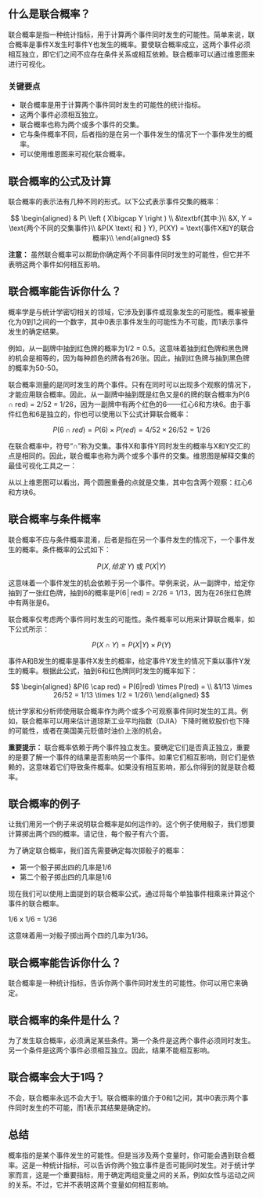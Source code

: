 ## 什么是联合概率？

联合概率是指一种统计指标，用于计算两个事件同时发生的可能性。简单来说，联合概率是事件X发生时事件Y也发生的概率。要使联合概率成立，这两个事件必须相互独立，即它们之间不应存在条件关系或相互依赖。联合概率可以通过维恩图来进行可视化。

### 关键要点

- 联合概率是用于计算两个事件同时发生的可能性的统计指标。
- 这两个事件必须相互独立。
- 联合概率也称为两个或多个事件的交集。
- 它与条件概率不同，后者指的是在另一个事件发生的情况下一个事件发生的概率。
- 可以使用维恩图来可视化联合概率。

## 联合概率的公式及计算

联合概率的表示法有几种不同的形式。以下公式表示事件交集的概率：

$$ \begin{aligned} & P\ \left ( X\bigcap Y \right ) \\ &\textbf{其中:}\\ &X, Y = \text{两个不同的交集事件}\\ &P(X \text{ 和 } Y), P(XY) = \text{事件X和Y的联合概率}\\ \end{aligned} $$

**注意：** 虽然联合概率可以帮助你确定两个不同事件同时发生的可能性，但它并不表明这两个事件如何相互影响。

## 联合概率能告诉你什么？

概率学是与统计学密切相关的领域，它涉及到事件或现象发生的可能性。概率被量化为0到1之间的一个数字，其中0表示事件发生的可能性为不可能，而1表示事件发生的确定结果。

例如，从一副牌中抽到红色牌的概率为1/2 = 0.5。这意味着抽到红色牌和黑色牌的机会是相等的，因为每种颜色的牌各有26张。因此，抽到红色牌与抽到黑色牌的概率为50-50。

联合概率测量的是同时发生的两个事件。只有在同时可以出现多个观察的情况下，才能应用联合概率。因此，从一副牌中抽到既是红色又是6的牌的联合概率为P(6 ∩ red) = 2/52 = 1/26，因为一副牌中有两个红色的6——红心6和方块6。由于事件红色和6是独立的，你也可以使用以下公式计算联合概率：

$$ P(6 \cap red) = P(6) \times P(red) = 4/52 \times 26/52 = 1/26 $$

在联合概率中，符号“∩”称为交集。事件X和事件Y同时发生的概率与X和Y交汇的点是相同的。因此，联合概率也称为两个或多个事件的交集。维恩图是解释交集的最佳可视化工具之一：

从以上维恩图可以看出，两个圆圈重叠的点就是交集，其中包含两个观察：红心6和方块6。

## 联合概率与条件概率

联合概率不应与条件概率混淆，后者是指在另一个事件发生的情况下，一个事件发生的概率。条件概率的公式如下：

$$ P(X, 给定~Y) \text{ 或 } P(X | Y) $$

这意味着一个事件发生的机会依赖于另一个事件。举例来说，从一副牌中，给定你抽到了一张红色牌，抽到6的概率是P(6│red) = 2/26 = 1/13，因为在26张红色牌中有两张是6。

联合概率仅考虑两个事件同时发生的可能性。条件概率可以用来计算联合概率，如下公式所示：

$$ P(X \cap Y) = P(X|Y) \times P(Y) $$

事件A和B发生的概率是事件X发生的概率，给定事件Y发生的情况下乘以事件Y发生的概率。根据此公式，抽到6和红色牌同时发生的概率如下：

$$ \begin{aligned} &P(6 \cap red) = P(6|red) \times P(red) = \\ &1/13 \times 26/52 = 1/13 \times 1/2 = 1/26\\ \end{aligned} $$

统计学家和分析师使用联合概率作为两个或多个可观察事件同时发生的工具。例如，联合概率可以用来估计道琼斯工业平均指数（DJIA）下降时微软股价也下降的可能性，或者在美国美元贬值时油价上涨的机会。

**重要提示：** 联合概率依赖于两个事件独立发生。要确定它们是否真正独立，重要的是要了解一个事件的结果是否影响另一个事件。如果它们相互影响，则它们是依赖的，这意味着它们导致条件概率。如果没有相互影响，那么你得到的就是联合概率。

## 联合概率的例子

让我们用另一个例子来说明联合概率是如何运作的。这个例子使用骰子，我们想要计算掷出两个四的概率。请记住，每个骰子有六个面。

为了确定联合概率，我们首先需要确定每次掷骰子的概率：

- 第一个骰子掷出四的几率是1/6
- 第二个骰子掷出四的几率是1/6

现在我们可以使用上面提到的联合概率公式，通过将每个单独事件相乘来计算这个事件的联合概率。

1/6 x 1/6 = 1/36

这意味着用一对骰子掷出两个四的几率为1/36。

## 联合概率能告诉你什么？

联合概率是一种统计指标，告诉你两个事件同时发生的可能性。你可以用它来确定。

## 联合概率的条件是什么？

为了发生联合概率，必须满足某些条件。第一个条件是这两个事件必须同时发生。另一个条件是这两个事件必须相互独立。因此，结果不能相互影响。

## 联合概率会大于1吗？

不会，联合概率永远不会大于1。联合概率的值介于0和1之间，其中0表示两个事件同时发生的不可能，而1表示其结果是确定的。

## 总结

概率指的是某个事件发生的可能性。但是当涉及两个变量时，你可能会遇到联合概率。这是一种统计指标，可以告诉你两个独立事件是否可能同时发生。对于统计学家而言，这是一个重要指标，用于确定两组变量之间的关系，例如女性与运动之间的关系。不过，它并不表明这两个变量如何相互影响。
